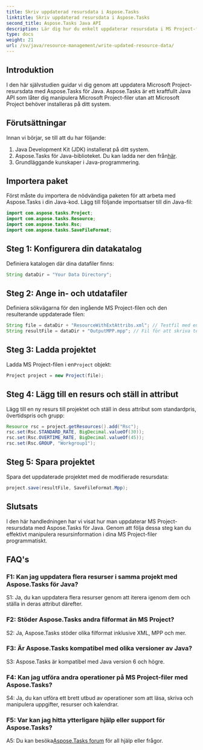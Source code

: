 ```yaml
---
title: Skriv uppdaterad resursdata i Aspose.Tasks
linktitle: Skriv uppdaterad resursdata i Aspose.Tasks
second_title: Aspose.Tasks Java API
description: Lär dig hur du enkelt uppdaterar resursdata i MS Project-filer med Aspose.Tasks för Java.
type: docs
weight: 21
url: /sv/java/resource-management/write-updated-resource-data/
---
```

## Introduktion
I den här självstudien guidar vi dig genom att uppdatera Microsoft Project-resursdata med Aspose.Tasks för Java. Aspose.Tasks är ett kraftfullt Java API som låter dig manipulera Microsoft Project-filer utan att Microsoft Project behöver installeras på ditt system.

## Förutsättningar

Innan vi börjar, se till att du har följande:

1. Java Development Kit (JDK) installerat på ditt system.
2.  Aspose.Tasks för Java-biblioteket. Du kan ladda ner den från[här](https://releases.aspose.com/tasks/java/).
3. Grundläggande kunskaper i Java-programmering.

## Importera paket

Först måste du importera de nödvändiga paketen för att arbeta med Aspose.Tasks i din Java-kod. Lägg till följande importsatser till din Java-fil:

```java
import com.aspose.tasks.Project;
import com.aspose.tasks.Resource;
import com.aspose.tasks.Rsc;
import com.aspose.tasks.SaveFileFormat;
```

## Steg 1: Konfigurera din datakatalog

Definiera katalogen där dina datafiler finns:

```java
String dataDir = "Your Data Directory";
```

## Steg 2: Ange in- och utdatafiler

Definiera sökvägarna för den ingående MS Project-filen och den resulterande uppdaterade filen:

```java
String file = dataDir + "ResourceWithExtAttribs.xml"; // Testfil med en rsc att uppdatera
String resultFile = dataDir + "OutputMPP.mpp"; // Fil för att skriva testprojekt
```

## Steg 3: Ladda projektet

 Ladda MS Project-filen i en`Project` objekt:

```java
Project project = new Project(file);
```

## Steg 4: Lägg till en resurs och ställ in attribut

Lägg till en ny resurs till projektet och ställ in dess attribut som standardpris, övertidspris och grupp:

```java
Resource rsc = project.getResources().add("Rsc");
rsc.set(Rsc.STANDARD_RATE, BigDecimal.valueOf(30));
rsc.set(Rsc.OVERTIME_RATE, BigDecimal.valueOf(45));
rsc.set(Rsc.GROUP, "Workgroup1");
```

## Steg 5: Spara projektet

Spara det uppdaterade projektet med de modifierade resursdata:

```java
project.save(resultFile, SaveFileFormat.Mpp);
```

## Slutsats

I den här handledningen har vi visat hur man uppdaterar MS Project-resursdata med Aspose.Tasks för Java. Genom att följa dessa steg kan du effektivt manipulera resursinformation i dina MS Project-filer programmatiskt.

## FAQ's

### F1: Kan jag uppdatera flera resurser i samma projekt med Aspose.Tasks för Java?

S1: Ja, du kan uppdatera flera resurser genom att iterera igenom dem och ställa in deras attribut därefter.

### F2: Stöder Aspose.Tasks andra filformat än MS Project?

S2: Ja, Aspose.Tasks stöder olika filformat inklusive XML, MPP och mer.

### F3: Är Aspose.Tasks kompatibel med olika versioner av Java?

S3: Aspose.Tasks är kompatibel med Java version 6 och högre.

### F4: Kan jag utföra andra operationer på MS Project-filer med Aspose.Tasks?

S4: Ja, du kan utföra ett brett utbud av operationer som att läsa, skriva och manipulera uppgifter, resurser och kalendrar.

### F5: Var kan jag hitta ytterligare hjälp eller support för Aspose.Tasks?

 A5: Du kan besöka[Aspose.Tasks forum](https://forum.aspose.com/c/tasks/15) för all hjälp eller frågor.
